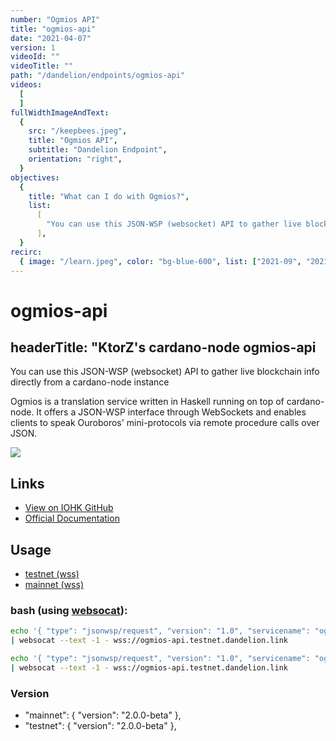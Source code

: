 ```yaml
---
number: "Ogmios API"
title: "ogmios-api"
date: "2021-04-07"
version: 1
videoId: ""
videoTitle: ""
path: "/dandelion/endpoints/ogmios-api"
videos:
  [
  ]
fullWidthImageAndText:
  {
    src: "/keepbees.jpeg",
    title: "Ogmios API",
    subtitle: "Dandelion Endpoint",
    orientation: "right",
  }
objectives:
  {
    title: "What can I do with Ogmios?",
    list:
      [
        "You can use this JSON-WSP (websocket) API to gather live blockchain info directly from a cardano-node instance",
      ],
  }
recirc:
  { image: "/learn.jpeg", color: "bg-blue-600", list: ["2021-09", "2021-10"] }
---     
```


# ogmios-api
## headerTitle: "KtorZ's cardano-node ogmios-api

You can use this JSON-WSP (websocket) API to gather live blockchain info directly from a cardano-node instance

Ogmios is a translation service written in Haskell running on top of cardano-node. It offers a JSON-WSP interface through WebSockets and enables clients to speak Ouroboros' mini-protocols via remote procedure calls over JSON.

![](/showcase-ogmios-api.png)

## Links
- [View on IOHK GitHub](https://github.com/KtorZ/cardano-ogmios)
- [Official Documentation](https://ktorz.github.io/cardano-ogmios/)

## Usage
- [testnet (wss)](https://ogmios-api.testnet.dandelion.link)
- [mainnet (wss)](https://ogmios-api.mainnet.dandelion.link)

### bash (using [websocat](https://github.com/vi/websocat)):
```bash
echo '{ "type": "jsonwsp/request", "version": "1.0", "servicename": "ogmios", "methodname": "RequestNext", "args": {} }' \\
| websocat --text -1 - wss://ogmios-api.testnet.dandelion.link

echo '{ "type": "jsonwsp/request", "version": "1.0", "servicename": "ogmios", "methodname": "FindIntersect", "args": { "points": [ "origin" ] } }' \\
| websocat --text -1 - wss://ogmios-api.testnet.dandelion.link
```

### Version
- "mainnet": { "version": "2.0.0-beta" },
- "testnet": { "version": "2.0.0-beta" },
